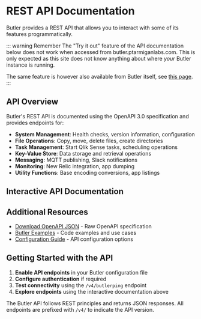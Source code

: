 # REST API Documentation

Butler provides a REST API that allows you to interact with some of its features programmatically.

::: warning Remember
The "Try it out" feature of the API documentation below does not work when accessed from butler.ptarmiganlabs.com. This is only expected as this site does not know anything about where _your_ Butler instance is running.

The same feature is however also available from Butler itself, see [this page](/docs/examples/openapi-docs/).
:::

## API Overview

Butler's REST API is documented using the OpenAPI 3.0 specification and provides endpoints for:

- **System Management**: Health checks, version information, configuration
- **File Operations**: Copy, move, delete files, create directories
- **Task Management**: Start Qlik Sense tasks, scheduling operations
- **Key-Value Store**: Data storage and retrieval operations
- **Messaging**: MQTT publishing, Slack notifications
- **Monitoring**: New Relic integration, app dumping
- **Utility Functions**: Base encoding conversions, app listings

## Interactive API Documentation

<OASpec />

## Additional Resources

- [Download OpenAPI JSON](/openapi/butler_latest.json) - Raw OpenAPI specification
- [Butler Examples](/docs/examples/) - Code examples and use cases
- [Configuration Guide](/docs/reference/config-file/) - API configuration options

## Getting Started with the API

1. **Enable API endpoints** in your Butler configuration file
2. **Configure authentication** if required
3. **Test connectivity** using the `/v4/butlerping` endpoint
4. **Explore endpoints** using the interactive documentation above

The Butler API follows REST principles and returns JSON responses. All endpoints are prefixed with `/v4/` to indicate the API version.
